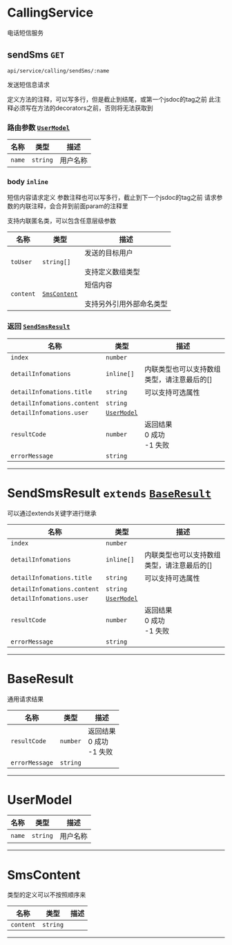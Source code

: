
# <a id="typeid-41"></a> CallingService 


电话短信服务



## sendSms `GET`
`api/service/calling/sendSms/:name`

发送短信息请求

定义方法的注释，可以写多行，但是截止到结尾，或第一个jsdoc的tag之前
此注释必须写在方法的decorators之前，否则将无法获取到

### 路由参数 <span style="white-space: nowrap">[`UserModel`](#typeid-51)</span>

| 名称 | 类型 | 描述 |
| --- | --- | --- |
| `name` | <span style="white-space: nowrap">`string`</span> | 用户名称 |
### body <span style="white-space: nowrap">`inline`</span>
短信内容请求定义
参数注释也可以写多行，截止到下一个jsdoc的tag之前
请求参数的内联注释，会合并到前面param的注释里

支持内联匿名类，可以包含任意层级参数


| 名称 | 类型 | 描述 |
| --- | --- | --- |
| `toUser` | <span style="white-space: nowrap">`string[]`</span> | 发送的目标用户<br><br>支持定义数组类型 |
| `content` | <span style="white-space: nowrap">[`SmsContent`](#typeid-55)</span> | 短信内容<br><br>支持另外引用外部命名类型 |
### 返回 <span style="white-space: nowrap">[`SendSmsResult`](#typeid-43)</span>

| 名称 | 类型 | 描述 |
| --- | --- | --- |
| `index` | <span style="white-space: nowrap">`number`</span> |  |
| `detailInfomations` | `inline[]` | 内联类型也可以支持数组类型，请注意最后的[] |
| `detailInfomations.title` | <span style="white-space: nowrap">`string`</span> | 可以支持可选属性 |
| `detailInfomations.content` | <span style="white-space: nowrap">`string`</span> |  |
| `detailInfomations.user` | <span style="white-space: nowrap">[`UserModel`](#typeid-51)</span> |  |
| `resultCode` | <span style="white-space: nowrap">`number`</span> | 返回结果<br>0 成功<br>-1 失败 |
| `errorMessage` | <span style="white-space: nowrap">`string`</span> |  |

---


# <a id="typeid-43"></a> SendSmsResult  `extends` <span style="white-space: nowrap">[`BaseResult`](#typeid-46)</span>


可以通过extends关键字进行继承



| 名称 | 类型 | 描述 |
| --- | --- | --- |
| `index` | <span style="white-space: nowrap">`number`</span> |  |
| `detailInfomations` | `inline[]` | 内联类型也可以支持数组类型，请注意最后的[] |
| `detailInfomations.title` | <span style="white-space: nowrap">`string`</span> | 可以支持可选属性 |
| `detailInfomations.content` | <span style="white-space: nowrap">`string`</span> |  |
| `detailInfomations.user` | <span style="white-space: nowrap">[`UserModel`](#typeid-51)</span> |  |
| `resultCode` | <span style="white-space: nowrap">`number`</span> | 返回结果<br>0 成功<br>-1 失败 |
| `errorMessage` | <span style="white-space: nowrap">`string`</span> |  |

---


# <a id="typeid-46"></a> BaseResult 


通用请求结果



| 名称 | 类型 | 描述 |
| --- | --- | --- |
| `resultCode` | <span style="white-space: nowrap">`number`</span> | 返回结果<br>0 成功<br>-1 失败 |
| `errorMessage` | <span style="white-space: nowrap">`string`</span> |  |

---


# <a id="typeid-51"></a> UserModel 






| 名称 | 类型 | 描述 |
| --- | --- | --- |
| `name` | <span style="white-space: nowrap">`string`</span> | 用户名称 |

---


# <a id="typeid-55"></a> SmsContent 


类型的定义可以不按照顺序来



| 名称 | 类型 | 描述 |
| --- | --- | --- |
| `content` | <span style="white-space: nowrap">`string`</span> |  |

---
